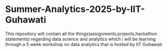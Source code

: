 # Summer-Analytics-2025-by-IIT-Guhawati
This repository will contain all the things(assignments,projects,hackathon statements) regarding data science and analytics which i will be learning through a 5 week workshop on data analytics that is hosted by IIT Guhawati
